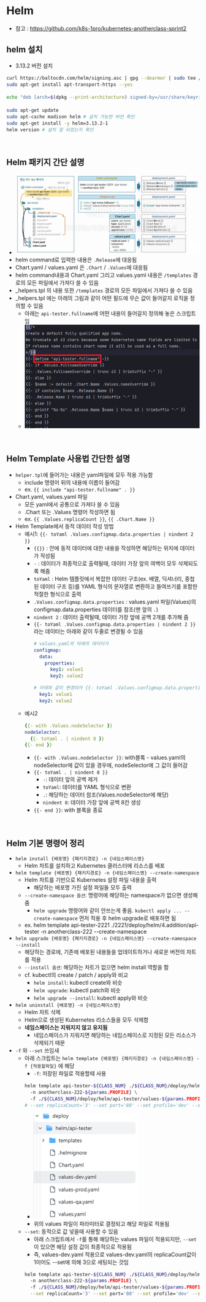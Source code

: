 # Helm
* 참고 : https://github.com/k8s-1pro/kubernetes-anotherclass-sprint2

## helm 설치
* 3.13.2 버전 설치
```sh
curl https://baltocdn.com/helm/signing.asc | gpg --dearmor | sudo tee /usr/share/keyrings/helm.gpg > /dev/null
sudo apt-get install apt-transport-https --yes

echo "deb [arch=$(dpkg --print-architecture) signed-by=/usr/share/keyrings/helm.gpg] https://baltocdn.com/helm/stable/debian/ all main" | sudo tee /etc/apt/sources.list.d/helm-stable-debian.list

sudo apt-get update
sudo apt-cache madison helm # 설치 가능한 버전 확인
sudo apt-get install -y helm=3.13.2-1
helm version # 설치 잘 되었는지 확인
```

<br>

## Helm 패키지 간단 설명
* ![](2025-02-04-16-55-28.png)
* helm command로 입력한 내용은 `.Release`에 대응됨
* Chart.yaml / values.yaml 은 `.Chart` / `.Values`에 대응됨
* helm command내용과 Chart.yaml 그리고 values.yaml 내용은 `/templates` 경로의 모든 파일에서 가져다 쓸 수 있음
* _helpers.tpl 의 내용 또한 `/templates` 경로의 모든 파일에서 가져다 쓸 수 있음
* _helpers.tpl 에는 아래의 그림과 같이 어떤 필드에 무슨 값이 들어갈지 로직을 정의할 수 있음
  * 아래는 `api-tester.fullname`에 어떤 내용이 들어갈지 정의해 놓은 스크립트임
  * ![](2025-03-31-01-42-01.png)

<br>

## Helm Template 사용법 간단한 설명
* `helper.tpl`에 들어가는 내용은 yaml파일에 모두 적용 가능함
  * include 명령어 뒤의 내용에 이름이 들어감
  * ex. `{{ include "api-tester.fullname" . }}`
* Chart.yaml, values.yaml 파일
  * 모든 yaml에서 공통으로 가져다 쓸 수 있음
  * .Chart 또는 .Values 명령어 작성하면 됨
  * ex. `{{ .Values.replicaCount }}`, `{{ .Chart.Name }}`
* Helm Template에서 동적 데이터 작성 방법
  * 예시1: `{{- toYaml .Values.configmap.data.properties | nindent 2 }}`
    * `{{}}` : 안에 동적 데이터에 대한 내용을 작성하면 해당하는 위치에 데이터가 작성됨
    * `-` : 데이터가 최종적으로 출력될때, 데이터 가장 앞의 여백이 모두 삭제되도록 해줌
    * `toYaml` : Helm 템플릿에서 복잡한 데이터 구조(ex. 배열, 딕셔너리, 중첩된 데이터 구조 등)를 YAML 형식의 문자열로 변환하고 들여쓰기를 포함한 적절한 형식으로 출력
    * `.Values.configmap.data.properties` : values.yaml 파일(Values)의 configmap.data.properties 데이터를 참조(맨 앞의 `.`)
    * `nindent 2` : 데이터 출력될때, 데이터 가장 앞에 공백 2개를 추가해 줌
    * `{{- toYaml .Values.configmap.data.properties | nindent 2 }}`라는 데이터는 아래와 같이 두줄로 변경될 수 있음
      ```yaml
      # values.yaml의 아래의 데이터가
      configmap:
        data:
          properties:
            key1: value1
            key2: value2
      ```
      ```yaml
      # 아래와 같이 변경되어 {{- toYaml .Values.configmap.data.properties | nindent 2 }} 위치에 추가됨, 공백 2칸 확인
        key1: value1
        key2: value2
      ```
  * 예시2
    ```yaml
    {{- with .Values.nodeSelector }}
    nodeSelector:
      {{- toYaml . | nindent 8 }}
    {{- end }}
    ```
    * `{{- with .Values.nodeSelector }}`: with블록 - values.yaml의 nodeSelector에 값이 있을 경우에, nodeSelector에 그 값이 들어감
    * `{{- toYaml . | nindent 8 }}`
      * `-`: 데이터 앞의 공백 제거
      * `toYaml`: 데이터를 YAML 형식으로 변환
      * `.`: 해당하는 데이터 참조(Values.nodeSelector에 해당)
      * `nindent 8`: 데이터 가장 앞에 공백 8칸 생성
    * `{{- end }}`: with 블록을 종료

<br>

## Helm 기본 명령어 정리
* `helm install {배포명} {패키지경로} -n {네임스페이스명}`
  * Helm 차트를 설치하고 Kubernetes 클러스터에 리소스를 배포
* `helm template {배포명} {패키지경로} -n {네임스페이스명} --create-namespace`
  * Helm 차트를 기반으로 Kubernetes 설정 파일 내용을 출력
    * 해당하는 배포명 가진 설정 파일들 모두 출력
  * `--create-namespace 옵션`: 명령어에 해당하는 namespace가 없으면 생성해 줌
    * `helm upgrade` 명령어와 같이 안쓰는게 좋음. `kubectl apply ... --create-namespace` 먼저 적용 후 helm upgrade로 배포하면 됨
  * ex. helm template api-tester-2221 ./2221/deploy/helm/4.addition/api-tester -n anotherclass-222 --create-namespace
* `helm upgrade {배포명} {패키지경로} -n {네임스페이스명} --create-namespace --install`
  * 해당하는 경로에, 기존에 배포된 내용들을 업데이트하거나 새로운 버전의 차트를 적용
  * `--install 옵션`: 해당하는 차트가 없으면 helm install 역할을 함
  * cf. kubectl의 create / patch / apply와 비교
    * `helm install`: kubectl create와 비슷
    * `helm upgrade`: kubectl patch와 비슷
    * `helm upgrade --install`: kubectl apply와 비슷
* `helm uninstall {배포명} -n {네임스페이스명}`
  * Helm 차트 삭제
  * Helm으로 생성된 Kubernetes 리소스들을 모두 삭제함
  * **네임스페이스는 지워지지 않고 유지됨**
    * 네임스페이스가 지워지면 해당하는 네임스페이스로 지정된 모든 리소스가 삭제되기 때문
* `-f` 와 `--set` 쓰임새
  * 아래 스크립트는 `helm template {배포명} {패키지경로} -n {네임스페이스명} -f {적용할파일}` 에 해당
    * `-f`: 저장된 파일로 적용할때 사용
    ```sh
    helm template api-tester-${CLASS_NUM} ./${CLASS_NUM}/deploy/helm/api-tester \   
      -n anotherclass-222-${params.PROFILE} \ 
      -f ./${CLASS_NUM}/deploy/helm/api-tester/values-${params.PROFILE}.yaml
    # --set replicaCount='3' --set port='80' --set profile='dev' --set nodeport='32223'
    ```
    * ![](2025-04-01-01-55-00.png)
    * 위의 values 파일이 파라미터로 결정되고 해당 파일로 적용됨
  * `--set`: 동적으로 값 넣을때 사용할 수 있음
    * 아래 스크립트에서 `-f`를 통해 해당하는 values 파일이 적용되지만, `--set`이 있으면 해당 설정 값이 최종적으로 적용됨
    * 즉, values-dev.yaml 적용으로 values-dev.yaml의 replicaCount값이 1이어도 --set에 의해 3으로 세팅되는 것임
    ```sh
    helm template api-tester-${CLASS_NUM} ./${CLASS_NUM}/deploy/helm/api-tester \   
      -n anotherclass-222-${params.PROFILE} \ 
      -f ./${CLASS_NUM}/deploy/helm/api-tester/values-${params.PROFILE}.yaml \
      --set replicaCount='3' --set port='80' --set profile='dev' --set nodeport='32223'
    ```